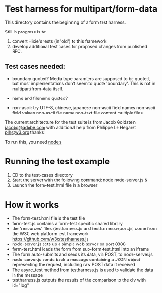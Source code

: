 Test harness for multipart/form-data
=================

This directory contains the beginning of a form test harness.


Still in progress is to:
1. convert Hixie's tests (in 'old') to this framework
2. develop additional test cases for proposed changes from published RFC.

Test cases needed:
------------------
* boundary quoted? Media type paramters are supposed to be quoted, 
  but most implementations don't seem to quote 'boundary'. This is
  not in multipart/from-data itself.
* name and filename quoted?

* non-ascii: try UTF-8, chinese, japanese
  non-ascii field names
  non-ascii field values
  non-ascii file name
  non-text file content
  multiple files


The current architecture for the test suite is from
Jacob Goldstein <jacobg@adobe.com> with additional help
from Philippe Le Hegaret <plh@w3.org>   thanks!

To run this, you need [nodejs](http://nodejs.org/)

# Running the test example

1. CD to the test-cases directory
2. Start the server with the following command: 
	node node-server.js &
3. Launch the form-test.html file in a browser

# How it works

* The form-test.html file is the test file
* form-test.js contains a form-test specific shared library
* the 'resources' files (testharness.js and testharnessreport.js) come from the W3C web platform test framework
	https://github.com/w3c/testharness.js
* node-server.js sets up a simple web server on port 8888
* form-test.html loads the form from sub-form-test.html into an iframe
* The form auto-submits and sends its data, via POST, to node-server.js
* node-server.js sends back a message containing a JSON object representing the request, including raw POST data it received
* The async_test method from testharness.js is used to validate the data in the message
* testharness.js outputs the results of the comparison to the div with id="log"

